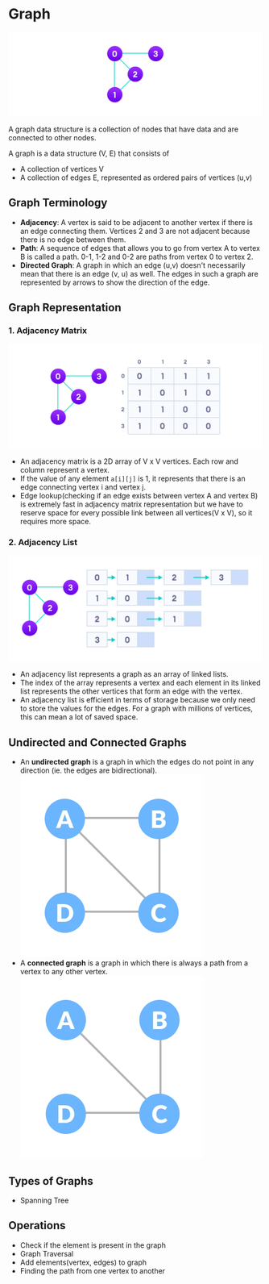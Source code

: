 # Graph

![](image.webp)

A graph data structure is a collection of nodes that have data and are connected to other nodes.

A graph is a data structure (V, E) that consists of

* A collection of vertices V
* A collection of edges E, represented as ordered pairs of vertices (u,v)

## Graph Terminology

* **Adjacency**: A vertex is said to be adjacent to another vertex if there is an edge connecting them. Vertices 2 and 3 are not adjacent because there is no edge between them.
* **Path**: A sequence of edges that allows you to go from vertex A to vertex B is called a path. 0-1, 1-2 and 0-2 are paths from vertex 0 to vertex 2.
* **Directed Graph**: A graph in which an edge (u,v) doesn't necessarily mean that there is an edge (v, u) as well. The edges in such a graph are represented by arrows to show the direction of the edge.

## Graph Representation

### 1. Adjacency Matrix

![](imgs\adjacency-matrix_1.webp)

* An adjacency matrix is a 2D array of V x V vertices. Each row and column represent a vertex.
* If the value of any element `a[i][j]` is 1, it represents that there is an edge connecting vertex i and vertex j.
* Edge lookup(checking if an edge exists between vertex A and vertex B) is extremely fast in adjacency matrix representation but we have to reserve space for every possible link between all vertices(V x V), so it requires more space.

### 2. Adjacency List

![](imgs\adjacency-list.webp)

* An adjacency list represents a graph as an array of linked lists.
* The index of the array represents a vertex and each element in its linked list represents the other vertices that form an edge with the vertex.
* An adjacency list is efficient in terms of storage because we only need to store the values for the edges. For a graph with millions of vertices, this can mean a lot of saved space.

## Undirected and Connected Graphs

* An **undirected graph** is a graph in which the edges do not point in any direction (ie. the edges are bidirectional).![](imgs\undirected-graph.webp)
* A **connected graph** is a graph in which there is always a path from a vertex to any other vertex.![](imgs\connected-graph.webp)

## Types of Graphs

* Spanning Tree

## Operations

* Check if the element is present in the graph
* Graph Traversal
* Add elements(vertex, edges) to graph
* Finding the path from one vertex to another
